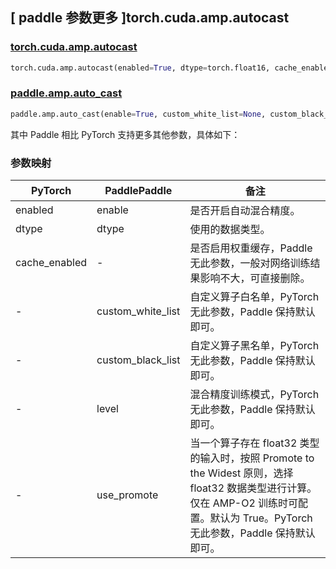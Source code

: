 ## [ paddle 参数更多 ]torch.cuda.amp.autocast

### [torch.cuda.amp.autocast](https://pytorch.org/docs/stable/amp.html#torch.cuda.amp.autocast)

```python
torch.cuda.amp.autocast(enabled=True, dtype=torch.float16, cache_enabled=True)
```

### [paddle.amp.auto_cast](https://www.paddlepaddle.org.cn/documentation/docs/zh/develop/api/paddle/amp/auto_cast_cn.html)

```python
paddle.amp.auto_cast(enable=True, custom_white_list=None, custom_black_list=None, level='O1', dtype='float16', use_promote=True)
```

其中 Paddle 相比 PyTorch 支持更多其他参数，具体如下：

### 参数映射

| PyTorch       | PaddlePaddle      | 备注                                                         |
| ------------- | ----------------- | ------------------------------------------------------------ |
| enabled       | enable            | 是否开启自动混合精度。                                       |
| dtype         | dtype             | 使用的数据类型。                                             |
| cache_enabled | -                 | 是否启用权重缓存，Paddle 无此参数，一般对网络训练结果影响不大，可直接删除。|
| -             | custom_white_list | 自定义算子白名单，PyTorch 无此参数，Paddle 保持默认即可。    |
| -             | custom_black_list | 自定义算子黑名单，PyTorch 无此参数，Paddle 保持默认即可。    |
| -             | level             | 混合精度训练模式，PyTorch 无此参数，Paddle 保持默认即可。    |
| -             | use_promote       | 当一个算子存在 float32 类型的输入时，按照 Promote to the Widest 原则，选择 float32 数据类型进行计算。仅在 AMP-O2 训练时可配置。默认为 True。PyTorch 无此参数，Paddle 保持默认即可。    |
